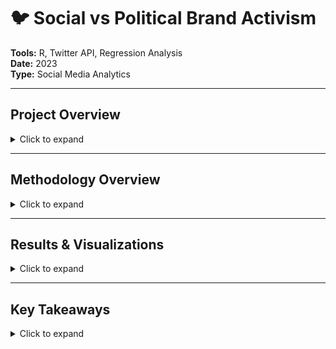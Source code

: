 # 🐦 Social vs Political Brand Activism

**Tools:** R, Twitter API, Regression Analysis  
**Date:** 2023  
**Type:** Social Media Analytics  

---

##  Project Overview
<details>
<summary>Click to expand</summary>

In recent years, **corporate social advocacy (CSA)** — brands openly expressing opinions on sensitive topics — has intensified. While most research considers CSA generally, practice shows that brands often focus on narrower topics:  

- **Social CSA example:** Black Lives Matter  
- **Political CSA example:** Pension indexation debate in France  

The research objective: determine whether **social media engagement** differs depending on whether the CSA message is political or social.  

**Impact:** The findings help marketers and content managers select messages that maximize **positive social engagement**.
</details>

---

##  Methodology Overview
<details>
<summary>Click to expand</summary>

The research followed a **semantic analysis + regression modeling** approach:  

1. **Manual Coding & Training Sample**  
   - Randomly extracted 9,931 tweets  
   - Coded according to context:  
     - `1` → Social CSA  
     - `2` → Political CSA  
     - `0` → No CSA context  

2. **Data Preprocessing**  
   - **Normalization & Cleaning** using R (`text2vec`):  
     - Remove URLs, user mentions, hashtags, punctuation, special characters, RTs, numbers, emojis  
     - Lowercase text, remove whitespace, lemmatization, remove stopwords  
   - **Tokenization** → split text into individual words  
   - **Vectorization** → Document-Term Matrix (DTM)  
   - **Feature Transformation** → TF-IDF weighting  

3. **Machine Learning Classification**  
   - **Multinomial Logistic Regression** with `glmnet` in R  
   - Training set: 80%, Test set: 20%  
   - Cross-validation with 3 folds  
   - Hyperparameter α = 1 (Laplace smoothing)  
   - Evaluation: MAE = 0.0418, MSE = 0.048 → classifier performed well despite unbalanced data  

4. **Prediction**  
   - Classifier applied to remaining 102,938 tweets:  
     - Social CSA: 4,424 tweets  
     - Political CSA: 303 tweets  

5. **Qualitative Validation**  
   - Word clouds generated to visualize most frequent words per category
 <details>
<summary>Click to view visual proof</summary>

![Visual Proof](./screenshots/visual_proof.png)

</details>

</details>

---

## Results & Visualizations

<details>
<summary>Click to expand</summary>

### 1️⃣ Engagement Overview

- **Dependent variable:** `Engagement` — the sum of likes, replies, quotes, and shares.  
- Distribution is highly right-skewed → most tweets have low engagement.  
- Scatterplots showed:  
  - Most data points belong to the group **without CSA**.  
  - Each group exhibits its **own engagement pattern**: higher engagement corresponds to fewer tweets.  

**Visualization:**  

![Engagement Distribution](./screenshots/engagement_distribution.png)  
*Figure 1: Distribution of total engagement per tweet*

---

### 2️⃣ Violin & Boxplots

- **Violin plots with embedded boxplots** were created for two main groups:  
  - Social CSA  
  - Political CSA  

**Key observations:**  
- Data distribution differs between the two groups.  
- Tweets with political context show **higher density at large engagement values**.  
- Median: political CSA < social CSA  
- Range: political CSA > social CSA  

**Visualization:**  

![Violin Plot](./screenshots/violin_plot.png)  
*Figure 2: Violin plot of engagement for social vs political CSA*

---

### 3️⃣ Statistical Testing

- **Variance check:** unequal → used **non-parametric test**  
- **Kruskal-Wallis test:** p-value = 0.005075 < 0.05 → statistically significant differences between groups

---

### 4️⃣ Regression Analysis

- **Data characteristics:** count data with strong over-dispersion → ordinary linear models are not suitable  
- **Chosen model:** Negative Binomial (NB) Regression  

**Over-dispersion check:**  
- Variance / Mean = 179,379 → much greater than 1 → NB regression justified  

**Model formula:** Engagement ~ CSA context + Time controls (year, month, time of day)  

**NB regression results (summary):**  
![NB regression results](./screenshots/regression.png) 

**Differences by engagement type:**  
![engagement](./screenshots/engagement.png) 

- **Conclusion:** Coefficients differ in magnitude and direction → groups significantly differ in their impact on engagement.  
- **Model evaluation:** AIC = 117,792, BIC = 1,178,118 → best among four tested models

</details>


---

## Key Takeaways
<details>
<summary>Click to expand</summary>

- Social CSA messages generate more **positive engagement** than political CSA  
- Machine learning + semantic analysis is effective for **large-scale text classification**  
- Findings can guide marketers in **optimizing brand messaging** on social media  
</details>

